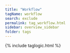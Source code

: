 ```yaml
---
title: "Workflow"
tagName: workflow
search: exclude
permalink: tag_workflow.html
sidebar: overview_sidebar
folder: tags
---
```

{% include taglogic.html %}
